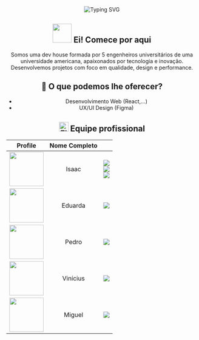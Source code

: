 <header> 
	<div>
		<img src="https://readme-typing-svg.herokuapp.com?font=Poppins&weight=500&size=55&duration=3000&pause=700&color=fff&center=true&vCenter=true&random=false&width=1000&height=85&lines=Olá%2C+Dev_;Seja-BemVindo(a)+%3A%29_;Nós+somos+a+5kbyte+👾🕹️_" alt="Typing SVG"/>

## <img src="https://raw.githubusercontent.com/kaueMarques/kaueMarques/master/hi.gif" height="50px"> Ei! Comece por aqui
Somos uma dev house formada por 5 engenheiros universitários de uma universidade americana, apaixonados por tecnologia e inovação.
Desenvolvemos projetos com foco em qualidade, design e performance.

## 🚀 O que podemos lhe oferecer?
- Desenvolvimento Web (React,...)
- UX/UI Design (Figma)

## <img src="https://raw.githubusercontent.com/Tarikul-Islam-Anik/Telegram-Animated-Emojis/main/Flags/Flag%20Brazil.webp" alt="Flag Brazil" width="25" height="25" /> Equipe profissional

|                                               Profile                                                |       Nome Completo        |                                                                                                                                                                                                                                                                                                                                                                                                                                                                                                                                                                                                                                                                                                                 |
| :--------------------------------------------------------------------------------------------------: | :------------------------: | :-------------------------------------------------------------------------------------------------------------------------------------------------------------------------------------------------------------------------------------------------------------------------------------------------------------------------------------------------------------------------------------------------------------------------------------------------------------------------------------------------------------------------------------------------------------------------------------------------------------------------------------------------------------------------------------------------------------: |
|     [<img src="https://github.com/DevSaLLein.png" height="90px">](https://github.com/DevSaLLein)     |   Isaac     |                                                                                                           <div> [<img src="https://img.shields.io/badge/-GitHub-black?style=for-the-badge&logo=github&logoColor=white"/>](https://github.com/DevSaLLein) <br/> [<img src="https://img.shields.io/badge/-LinkedIn-%230077B5?style=for-the-badge&logo=linkedin&logoColor=white" />](https://www.linkedin.com/in/devsallein) <br/> [<img src="https://img.shields.io/badge/-Instagram-hotpink?style=for-the-badge&logo=instagram&logoColor=white"/>](https://www.instagram.com/http.zaclimaaxs/) </div>                                                                                                            |
|     [<img src="https://github.com/eduardavqa.png" height="90px">](https://github.com/eduardavqa)     |   Eduarda    |                                                                                                           <div> [<img src="https://img.shields.io/badge/-GitHub-black?style=for-the-badge&logo=github&logoColor=white"/>](https://github.com/eduardavqa) <br/> |
|     [<img src="https://github.com/PedroKeita.png" height="90px">](https://github.com/PedroKeita)     |   Pedro    |                                                                                                           <div> [<img src="https://img.shields.io/badge/-GitHub-black?style=for-the-badge&logo=github&logoColor=white"/>](https://github.com/PedroKeita) <br/> |
|     [<img src="https://github.com/ViniciusFialhus.png" height="90px">](https://github.com/ViniciusFialhus)     |   Vinícius    |                                                                                                           <div> [<img src="https://img.shields.io/badge/-GitHub-black?style=for-the-badge&logo=github&logoColor=white"/>](https://github.com/ViniciusFialhus) <br/> |
|     [<img src="https://github.com/myguell-juan.png" height="90px">](https://github.com/myguell-juan)     |   Miguel    |                                                                                                           <div> [<img src="https://img.shields.io/badge/-GitHub-black?style=for-the-badge&logo=github&logoColor=white"/>](https://github.com/myguell-juan) <br/> |


<!--

**Here are some ideas to get you started:**

🙋‍♀️ A short introduction - what is your organization all about?
🌈 Contribution guidelines - how can the community get involved?
👩‍💻 Useful resources - where can the community find your docs? Is there anything else the community should know?
🍿 Fun facts - what does your team eat for breakfast?
🧙 Remember, you can do mighty things with the power of [Markdown](https://docs.github.com/github/writing-on-github/getting-started-with-writing-and-formatting-on-github/basic-writing-and-formatting-syntax)
-->
